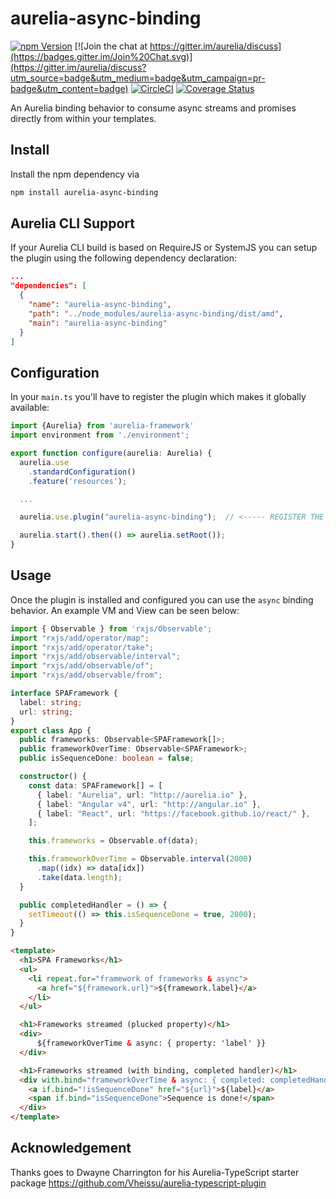 # aurelia-async-binding

[![npm Version](https://img.shields.io/npm/v/aurelia-async-binding.svg)](https://www.npmjs.com/package/aurelia-async-binding)
[![Join the chat at https://gitter.im/aurelia/discuss](https://badges.gitter.im/Join%20Chat.svg)](https://gitter.im/aurelia/discuss?utm_source=badge&utm_medium=badge&utm_campaign=pr-badge&utm_content=badge)
[![CircleCI](https://circleci.com/gh/zewa666/aurelia-async-binding.svg?style=shield)](https://circleci.com/gh/zewa666/aurelia-async-binding)
[![Coverage Status](https://coveralls.io/repos/github/zewa666/aurelia-async-binding/badge.svg?branch=master)](https://coveralls.io/github/zewa666/aurelia-async-binding?branch=master)

An Aurelia binding behavior to consume async streams and promises directly from within your templates.

## Install
Install the npm dependency via

```bash
npm install aurelia-async-binding
```

## Aurelia CLI Support
If your Aurelia CLI build is based on RequireJS or SystemJS you can setup the plugin using the following dependency declaration:

```json
...
"dependencies": [
  {
    "name": "aurelia-async-binding",
    "path": "../node_modules/aurelia-async-binding/dist/amd",
    "main": "aurelia-async-binding"
  }
]
```

## Configuration
In your `main.ts` you'll have to register the plugin which makes it globally available:

```typescript
import {Aurelia} from 'aurelia-framework'
import environment from './environment';

export function configure(aurelia: Aurelia) {
  aurelia.use
    .standardConfiguration()
    .feature('resources');

  ...

  aurelia.use.plugin("aurelia-async-binding");  // <----- REGISTER THE PLUGIN

  aurelia.start().then(() => aurelia.setRoot());
}
```


## Usage
Once the plugin is installed and configured you can use the `async` binding behavior.
An example VM and View can be seen below:

```typescript
import { Observable } from 'rxjs/Observable';
import "rxjs/add/operator/map";
import "rxjs/add/operator/take";
import "rxjs/add/observable/interval";
import "rxjs/add/observable/of";
import "rxjs/add/observable/from";

interface SPAFramework {
  label: string;
  url: string;
}
export class App {
  public frameworks: Observable<SPAFramework[]>;
  public frameworkOverTime: Observable<SPAFramework>;
  public isSequenceDone: boolean = false;

  constructor() {
    const data: SPAFramework[] = [
      { label: "Aurelia", url: "http://aurelia.io" },
      { label: "Angular v4", url: "http://angular.io" },
      { label: "React", url: "https://facebook.github.io/react/" },
    ];

    this.frameworks = Observable.of(data);

    this.frameworkOverTime = Observable.interval(2000)
      .map((idx) => data[idx])
      .take(data.length);
  }

  public completedHandler = () => {
    setTimeout(() => this.isSequenceDone = true, 2000);
  }
}
```

```html
<template>
  <h1>SPA Frameworks</h1>
  <ul>
    <li repeat.for="framework of frameworks & async">
      <a href="${framework.url}">${framework.label}</a>
    </li>
  </ul>

  <h1>Frameworks streamed (plucked property)</h1>
  <div>
      ${frameworkOverTime & async: { property: 'label' }}
  </div>

  <h1>Frameworks streamed (with binding, completed handler)</h1>
  <div with.bind="frameworkOverTime & async: { completed: completedHandler }">
    <a if.bind="!isSequenceDone" href="${url}">${label}</a>
    <span if.bind="isSequenceDone">Sequence is done!</span>
  </div>
</template>

```

## Acknowledgement
Thanks goes to Dwayne Charrington for his Aurelia-TypeScript starter package https://github.com/Vheissu/aurelia-typescript-plugin
